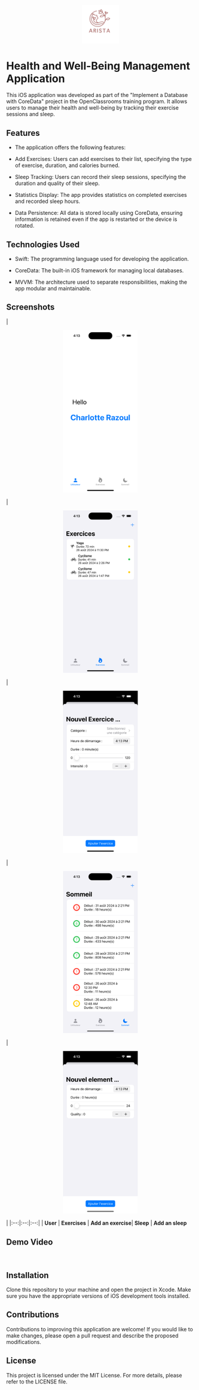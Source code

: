 
<div align="center">
<img src="Screenshots/icone.png" alt="" width="100">
</div>

# Health and Well-Being Management Application

<p>This iOS application was developed as part of the "Implement a Database with CoreData" project in the OpenClassrooms training program. It allows users to manage their health and well-being by tracking their exercise sessions and sleep.</p>

## Features

- The application offers the following features:

- Add Exercises: Users can add exercises to their list, specifying the type of exercise, duration, and calories burned.

- Sleep Tracking: Users can record their sleep sessions, specifying the duration and quality of their sleep.

- Statistics Display: The app provides statistics on completed exercises and recorded sleep hours.

- Data Persistence: All data is stored locally using CoreData, ensuring information is retained even if the app is restarted or the device is rotated.

## Technologies Used

- Swift: The programming language used for developing the application.

- CoreData: The built-in iOS framework for managing local databases.

- MVVM: The architecture used to separate responsibilities, making the app modular and maintainable.

## Screenshots


| <p align="center"><img src="Screenshots/HomeView.png" width="200" alt="User"></p> | <p align="center"><img src="Screenshots/ExerciseView.png" width="200" alt="Exercise"></p> | <p align="center"><img src="Screenshots/AddExercise.png" width="200" alt="AddAnExercise"></p> | <p align="center"><img src="Screenshots/SommeilView.png" width="200" alt="Sleep Interface"></p> | <p align="center"><img src="Screenshots/AddSommeil.png" width="200" alt="Sleep Interface"></p> |
|:--:|:--:|:--:|
| **User** | **Exercises** | **Add an exercise**| **Sleep** | **Add an sleep**

## Demo Video

<div align="center">
<img src="Screenshots/test.gif" alt="" width="200">
</div>

## Installation

Clone this repository to your machine and open the project in Xcode. Make sure you have the appropriate versions of iOS development tools installed.

## Contributions

Contributions to improving this application are welcome! If you would like to make changes, please open a pull request and describe the proposed modifications.


## License

This project is licensed under the MIT License. For more details, please refer to the LICENSE file.

